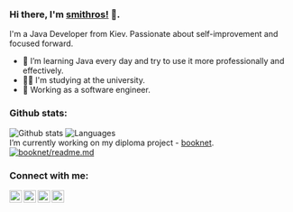 ### Hi there, I'm [smithros!](https://github.com/smithros) 👋. 

I'm a Java Developer from Kiev. Passionate about self-improvement and focused forward.
- 🌱 I’m learning Java every day and try to use it more professionally and effectively.
- 🤹🏽 I'm studying at the university.
- 🔭 Working as a software engineer.

### Github stats:
![Github stats](https://github-readme-stats.vercel.app/api?username=smithros&theme=calm&show_icons=true)
![Languages](https://github-readme-stats.vercel.app/api/top-langs/?username=smithros&theme=calm&layout=compact)
</br>
I’m currently working on my diploma project - [booknet](https://github.com/smithros/booknet).
</br>
[![booknet/readme.md](https://github-readme-stats.vercel.app/api/pin/?username=smithros&repo=booknet)](https://github.com/smithros/booknet)

### Connect with me:
[<img align="left" alt="smithros | LinkedIn" width="22px" src="https://cdn.jsdelivr.net/npm/simple-icons@v3/icons/linkedin.svg" />][linkedin]
[<img align="left" alt="smithros | Instagram" width="22px" src="https://cdn.jsdelivr.net/npm/simple-icons@v3/icons/instagram.svg" />][instagram]
[<img align="left" alt="smithros | Gmail" width="22px" src="https://cdn.jsdelivr.net/npm/simple-icons@v3/icons/gmail.svg" />][gmail]
[<img align="left" alt="smithros | Telegram" width="22px" src="https://cdn.jsdelivr.net/npm/simple-icons@v3/icons/telegram.svg" />][telegram]
 
[gmail]: mailto:kovalr2000@gmail.com
[linkedin]: https://www.linkedin.com/in/smithros
[instagram]: https://www.instagram.com/_smithr_
[telegram]: https://t.me/smith_27
